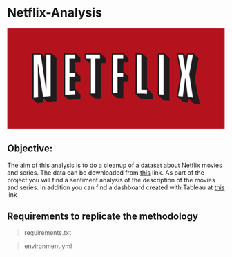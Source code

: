 # Netflix-Analysis

![portada](https://github.com/AnaAGG/Netflix-Analysis/blob/main/images/Netflix_logo.svg.png?raw=true)

## Objective: 

The aim of this analysis is to do a cleanup of a dataset about Netflix movies and series. The data can be downloaded from [this](https://www.kaggle.com/datasets/shivamb/netflix-shows) link. 
As part of the project you will find a sentiment analysis of the description of the movies and series. In addition you can find a dashboard created with Tableau at [this](https://public.tableau.com/app/profile/ana5118/viz/NetflixAnalysis_16575463231270/Dashboard1?publish=yes) link

## Requirements to replicate the methodology

> requirements.txt

> environment.yml
